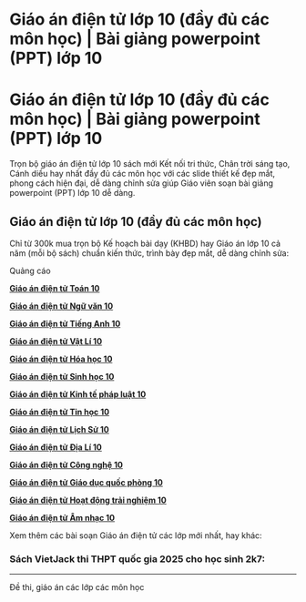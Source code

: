 # Giáo án điện tử lớp 10 (đầy đủ các môn học) | Bài giảng powerpoint (PPT) lớp 10

# Giáo án điện tử lớp 10 (đầy đủ các môn học) | Bài giảng powerpoint (PPT) lớp 10

Trọn bộ giáo án điện tử lớp 10 sách mới Kết nối tri thức, Chân trời sáng tạo, Cánh diều hay nhất đầy đủ các môn học với các slide thiết kế đẹp mắt, phong cách hiện đại, dễ dàng chỉnh sửa giúp Giáo viên soạn bài giảng powerpoint (PPT) lớp 10 dễ dàng.

## Giáo án điện tử lớp 10 (đầy đủ các môn học)

Chỉ từ 300k mua trọn bộ Kế hoạch bài dạy (KHBD) hay Giáo án lớp 10 cả năm (mỗi bộ sách) chuẩn kiến thức, trình bày đẹp mắt, dễ dàng chỉnh sửa:

Quảng cáo

[**Giáo án điện tử Toán 10**](https://vietjack.com/giao-an/giao-an-dien-tu-toan-lop-10.jsp)

[**Giáo án điện tử Ngữ văn 10**](https://vietjack.com/giao-an/giao-an-dien-tu-ngu-van-lop-10.jsp)

[**Giáo án điện tử Tiếng Anh 10**](https://vietjack.com/giao-an/giao-an-dien-tu-tieng-anh-lop-10.jsp)

[**Giáo án điện tử Vật Lí 10**](https://vietjack.com/giao-an/giao-an-dien-tu-vat-li-lop-10.jsp)

[**Giáo án điện tử Hóa học 10**](https://vietjack.com/giao-an/giao-an-dien-tu-hoa-hoc-lop-10.jsp)

[**Giáo án điện tử Sinh học 10**](https://vietjack.com/giao-an/giao-an-dien-tu-sinh-hoc-lop-10.jsp)

[**Giáo án điện tử Kinh tế pháp luật 10**](https://vietjack.com/giao-an/giao-an-dien-tu-kinh-te-phap-luat-lop-10.jsp)

[**Giáo án điện tử Tin học 10**](https://vietjack.com/giao-an/giao-an-dien-tu-tin-hoc-lop-10.jsp)

[**Giáo án điện tử Lịch Sử 10**](https://vietjack.com/giao-an/giao-an-dien-tu-lich-su-lop-10.jsp)

[**Giáo án điện tử Địa Lí 10**](https://vietjack.com/giao-an/giao-an-dien-tu-dia-li-lop-10.jsp)

[**Giáo án điện tử Công nghệ 10**](https://vietjack.com/giao-an/giao-an-dien-tu-cong-nghe-lop-10.jsp)

[**Giáo án điện tử Giáo dục quốc phòng 10**](https://vietjack.com/giao-an/giao-an-dien-tu-giao-duc-quoc-phong-lop-10.jsp)

[**Giáo án điện tử Hoạt động trải nghiệm 10**](https://vietjack.com/giao-an/giao-an-dien-tu-hoat-dong-trai-ngiem-lop-10.jsp)

[**Giáo án điện tử Âm nhạc 10**](https://vietjack.com/giao-an/giao-an-dien-tu-am-nhac-lop-10.jsp)

Xem thêm các bài soạn Giáo án điện tử các lớp mới nhất, hay khác:

### Sách VietJack thi THPT quốc gia 2025 cho học sinh 2k7:

* * *

Đề thi, giáo án các lớp các môn học
